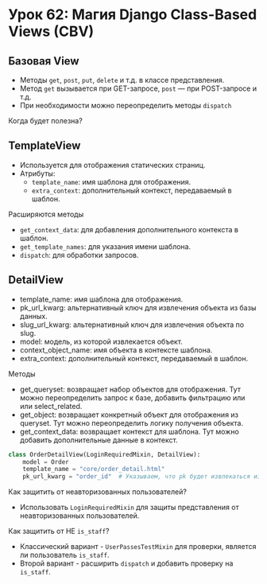 # Урок 62: Магия Django Class-Based Views (CBV)

## Базовая View

- Методы `get`, `post`, `put`, `delete` и т.д. в классе представления.
- Метод `get` вызывается при GET-запросе, `post` — при POST-запросе и т.д.
- При необходимости можно переопределить методы `dispatch`

Когда будет полезна?

## TemplateView

- Используется для отображения статических страниц.
- Атрибуты:
  - `template_name`: имя шаблона для отображения.
  - `extra_context`: дополнительный контекст, передаваемый в шаблон.

Расширяются методы
- `get_context_data`: для добавления дополнительного контекста в шаблон.
- `get_template_names`: для указания имени шаблона.
- `dispatch`: для обработки запросов.

## DetailView

- template_name: имя шаблона для отображения.
- pk_url_kwarg: альтернативный ключ для извлечения объекта из базы данных.
- slug_url_kwarg: альтернативный ключ для извлечения объекта по slug.
- model: модель, из которой извлекается объект.
- context_object_name: имя объекта в контексте шаблона.
- extra_context: дополнительный контекст, передаваемый в шаблон.


Методы
- get_queryset: возвращает набор объектов для отображения. Тут можно переопределить запрос к базе, добавить фильтрацию или или select_related.
- get_object: возвращает конкретный объект для отображения из queryset. Тут можно переопределить логику получения объекта.
- get_context_data: возвращает контекст для шаблона. Тут можно добавить дополнительные данные в контекст.


```python
class OrderDetailView(LoginRequiredMixin, DetailView):
    model = Order
    template_name = "core/order_detail.html"
    pk_url_kwarg = "order_id"  # Указываем, что pk будет извлекаться из order_id в URL
```

Как защитить от неавторизованных пользователей?
- Использовать `LoginRequiredMixin` для защиты представления от неавторизованных пользователей.

Как защитить от НЕ `is_staff`?
- Классический вариант - `UserPassesTestMixin` для проверки, является ли пользователь `is_staff`.
- Второй вариант - расширить `dispatch` и добавить проверку на `is_staff`.

